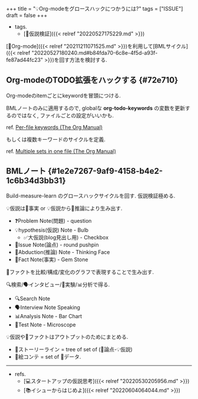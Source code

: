 +++
title = "💡Org-modeをグロースハックにつかうには?"
tags = ["ISSUE"]
draft = false
+++

-   tags.
    -   [📝仮説検証]({{< relref "20220527175229.md" >}})

[📝Org-mode]({{< relref "20211211071525.md" >}})を利用して[BMLサイクル]({{< relref "20220527180240.md#b84fda70-6c8e-4f5d-a93f-fe87ad44fc23" >}})を回す方法を検討する.


## Org-modeのTODO拡張をハックする {#72e710}

Org-modeのitemごとにkeywordを冒頭につける.

BMLノートのみに適用するので, globalな **org-todo-keywords** の変数を更新するのではなく, ファイルごとの設定がいいかも.

ref. [Per-file keywords (The Org Manual)](https://orgmode.org/manual/Per_002dfile-keywords.html)

もしくは複数キーワードのサイクルを定義.

ref. [Multiple sets in one file (The Org Manual)](https://orgmode.org/manual/Multiple-sets-in-one-file.html)


## BMLノート {#1e2e7267-9af9-4158-b4e2-1c6b34d3bb31}

Build-measure-learn のグロースハックサイクルを回す. 仮説検証極める.

💡仮説は💎事実 or 💡仮説から🤔推論により生み出す.

-   ❓Problem Note(問題) - question
-   💡hypothesis(仮説) Note - Bulb
    -   ✅大仮説(blog見出し用) - Checkbox
-   📍Issue Note(論点) - round pushpin
-   🤔Abduction(推論) Note - Thinking Face
-   💎Fact Note(事実) - Gem Stone

💎ファクトを比較/構成/変化のグラフで表現することで生み出す.

🔍検索/🗣インタビュー/🔬実験/📊分析で得る.

-   🔍Search Note
-   🗣Interview Note Speaking
-   📊Analysis Note - Bar Chart
-   🔬Test Note - Microscope

💡仮説や💎ファクトはアウトプットのためにまとめる.

-   :blue_book:ストーリーライン = tree of set of (📍論点-💡仮説)
-   🎨絵コンテ = set of 💎データ.

---

-   refs.
    -   [💻スタートアップの仮説思考]({{< relref "20220530205956.md" >}})
    -   [📚イシューからはじめよ]({{< relref "20220604064044.md" >}})
